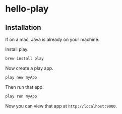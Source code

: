 # hello-play

## Installation

If on a mac, Java is already on your machine.

Install play.

```bash
brew install play
```

Now create a play app.

```bash
play new myApp
```

Then run that app.

```bash
play run myApp
```

Now you can view that app at `http://localhost:9000`. 
